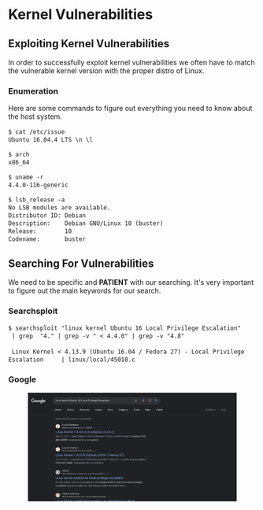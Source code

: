 # Kernel Vulnerabilities



## Exploiting Kernel Vulnerabilities

In order to successfully exploit kernel vulnerabilities we often have to match the vulnerable kernel version with the proper distro of Linux.&#x20;

### Enumeration

Here are some commands to figure out everything you need to know about the host system.

```shell-session
$ cat /etc/issue
Ubuntu 16.04.4 LTS \n \l
```

```shell-session
$ arch 
x86_64
```

```shell-session
$ uname -r 
4.4.0-116-generic
```

```shell-session
$ lsb_release -a
No LSB modules are available.
Distributor ID: Debian
Description:    Debian GNU/Linux 10 (buster)
Release:        10
Codename:       buster
```



## Searching For Vulnerabilities

We need to be specific and **PATIENT** with our searching. It's very important to figure out the main keywords for our search.

### Searchsploit

```shell-session
$ searchsploit "linux kernel Ubuntu 16 Local Privilege Escalation"  
 | grep  "4." | grep -v " < 4.4.0" | grep -v "4.8"
 
 Linux Kernel < 4.13.9 (Ubuntu 16.04 / Fedora 27) - Local Privilege Escalation     | linux/local/45010.c
```



### Google

<figure><img src="../../../.gitbook/assets/image (5) (1) (1) (1) (1) (1) (1) (1).png" alt=""><figcaption></figcaption></figure>
